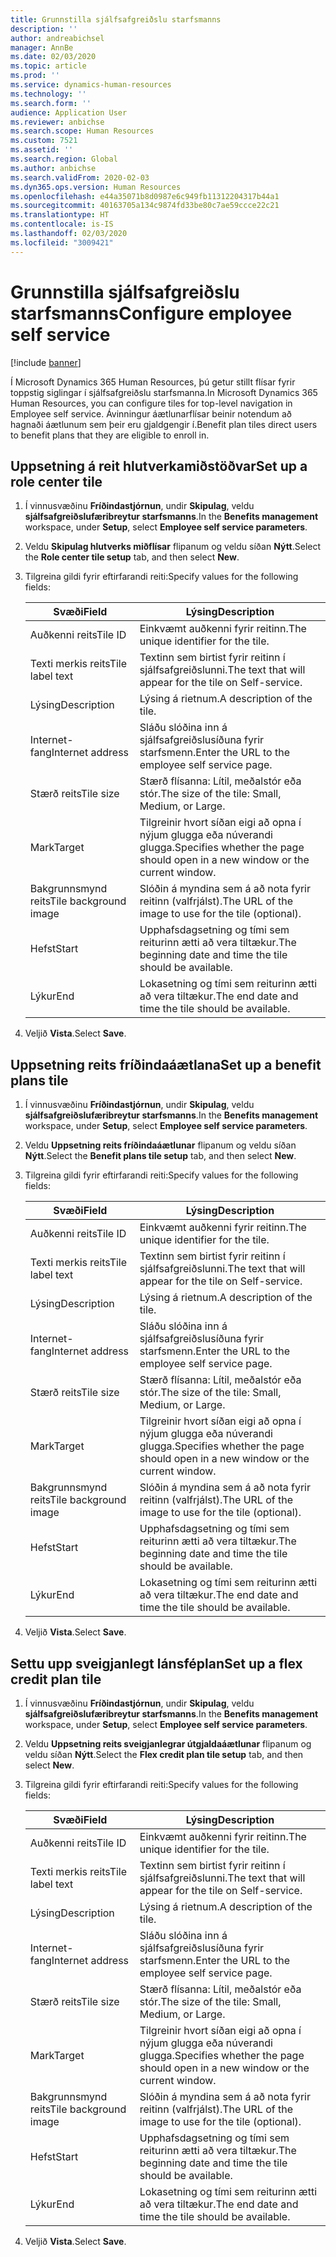 ```yaml
---
title: Grunnstilla sjálfsafgreiðslu starfsmanns
description: ''
author: andreabichsel
manager: AnnBe
ms.date: 02/03/2020
ms.topic: article
ms.prod: ''
ms.service: dynamics-human-resources
ms.technology: ''
ms.search.form: ''
audience: Application User
ms.reviewer: anbichse
ms.search.scope: Human Resources
ms.custom: 7521
ms.assetid: ''
ms.search.region: Global
ms.author: anbichse
ms.search.validFrom: 2020-02-03
ms.dyn365.ops.version: Human Resources
ms.openlocfilehash: e44a35071b8d0987e6c949fb11312204317b44a1
ms.sourcegitcommit: 40163705a134c9874fd33be80c7ae59ccce22c21
ms.translationtype: HT
ms.contentlocale: is-IS
ms.lasthandoff: 02/03/2020
ms.locfileid: "3009421"
---
```

# <a name="configure-employee-self-service"></a><span data-ttu-id="ee77e-102">Grunnstilla sjálfsafgreiðslu starfsmanns</span><span class="sxs-lookup"><span data-stu-id="ee77e-102">Configure employee self service</span></span>

[!include [banner](includes/preview-feature.md)]

<span data-ttu-id="ee77e-103">Í Microsoft Dynamics 365 Human Resources, þú getur stillt flísar fyrir toppstig siglingar í sjálfsafgreiðslu starfsmanna.</span><span class="sxs-lookup"><span data-stu-id="ee77e-103">In Microsoft Dynamics 365 Human Resources, you can configure tiles for top-level navigation in Employee self service.</span></span> <span data-ttu-id="ee77e-104">Ávinningur áætlunarflísar beinir notendum að hagnaði áætlunum sem þeir eru gjaldgengir í.</span><span class="sxs-lookup"><span data-stu-id="ee77e-104">Benefit plan tiles direct users to benefit plans that they are eligible to enroll in.</span></span>

## <a name="set-up-a-role-center-tile"></a><span data-ttu-id="ee77e-105">Uppsetning á reit hlutverkamiðstöðvar</span><span class="sxs-lookup"><span data-stu-id="ee77e-105">Set up a role center tile</span></span>

1. <span data-ttu-id="ee77e-106">Í vinnusvæðinu **Fríðindastjórnun**, undir **Skipulag**, veldu **sjálfsafgreiðslufæribreytur starfsmanns**.</span><span class="sxs-lookup"><span data-stu-id="ee77e-106">In the **Benefits management** workspace, under **Setup**, select **Employee self service parameters**.</span></span>

2. <span data-ttu-id="ee77e-107">Veldu **Skipulag hlutverks miðflísar** flipanum og veldu síðan **Nýtt**.</span><span class="sxs-lookup"><span data-stu-id="ee77e-107">Select the **Role center tile setup** tab, and then select **New**.</span></span>

3. <span data-ttu-id="ee77e-108">Tilgreina gildi fyrir eftirfarandi reiti:</span><span class="sxs-lookup"><span data-stu-id="ee77e-108">Specify values for the following fields:</span></span>

   | <span data-ttu-id="ee77e-109">Svæði</span><span class="sxs-lookup"><span data-stu-id="ee77e-109">Field</span></span> | <span data-ttu-id="ee77e-110">Lýsing</span><span class="sxs-lookup"><span data-stu-id="ee77e-110">Description</span></span> |
   | --- | --- |
   | <span data-ttu-id="ee77e-111">Auðkenni reits</span><span class="sxs-lookup"><span data-stu-id="ee77e-111">Tile ID</span></span> | <span data-ttu-id="ee77e-112">Einkvæmt auðkenni fyrir reitinn.</span><span class="sxs-lookup"><span data-stu-id="ee77e-112">The unique identifier for the tile.</span></span> |
   | <span data-ttu-id="ee77e-113">Texti merkis reits</span><span class="sxs-lookup"><span data-stu-id="ee77e-113">Tile label text</span></span> | <span data-ttu-id="ee77e-114">Textinn sem birtist fyrir reitinn í sjálfsafgreiðslunni.</span><span class="sxs-lookup"><span data-stu-id="ee77e-114">The text that will appear for the tile on Self-service.</span></span> |
   | <span data-ttu-id="ee77e-115">Lýsing</span><span class="sxs-lookup"><span data-stu-id="ee77e-115">Description</span></span> | <span data-ttu-id="ee77e-116">Lýsing á rietnum.</span><span class="sxs-lookup"><span data-stu-id="ee77e-116">A description of the tile.</span></span> |
   | <span data-ttu-id="ee77e-117">Internet-fang</span><span class="sxs-lookup"><span data-stu-id="ee77e-117">Internet address</span></span> | <span data-ttu-id="ee77e-118">Sláðu slóðina inn á sjálfsafgreiðslusíðuna fyrir starfsmenn.</span><span class="sxs-lookup"><span data-stu-id="ee77e-118">Enter the URL to the employee self service page.</span></span> |
   | <span data-ttu-id="ee77e-119">Stærð reits</span><span class="sxs-lookup"><span data-stu-id="ee77e-119">Tile size</span></span> | <span data-ttu-id="ee77e-120">Stærð flísanna: Lítil, meðalstór eða stór.</span><span class="sxs-lookup"><span data-stu-id="ee77e-120">The size of the tile: Small, Medium, or Large.</span></span> |
   | <span data-ttu-id="ee77e-121">Mark</span><span class="sxs-lookup"><span data-stu-id="ee77e-121">Target</span></span> | <span data-ttu-id="ee77e-122">Tilgreinir hvort síðan eigi að opna í nýjum glugga eða núverandi glugga.</span><span class="sxs-lookup"><span data-stu-id="ee77e-122">Specifies whether the page should open in a new window or the current window.</span></span> |
   | <span data-ttu-id="ee77e-123">Bakgrunnsmynd reits</span><span class="sxs-lookup"><span data-stu-id="ee77e-123">Tile background image</span></span> | <span data-ttu-id="ee77e-124">Slóðin á myndina sem á að nota fyrir reitinn (valfrjálst).</span><span class="sxs-lookup"><span data-stu-id="ee77e-124">The URL of the image to use for the tile (optional).</span></span> |
   | <span data-ttu-id="ee77e-125">Hefst</span><span class="sxs-lookup"><span data-stu-id="ee77e-125">Start</span></span> | <span data-ttu-id="ee77e-126">Upphafsdagsetning og tími sem reiturinn ætti að vera tiltækur.</span><span class="sxs-lookup"><span data-stu-id="ee77e-126">The beginning date and time the tile should be available.</span></span> |
   | <span data-ttu-id="ee77e-127">Lýkur</span><span class="sxs-lookup"><span data-stu-id="ee77e-127">End</span></span> | <span data-ttu-id="ee77e-128">Lokasetning og tími sem reiturinn ætti að vera tiltækur.</span><span class="sxs-lookup"><span data-stu-id="ee77e-128">The end date and time the tile should be available.</span></span> |

4. <span data-ttu-id="ee77e-129">Veljið **Vista**.</span><span class="sxs-lookup"><span data-stu-id="ee77e-129">Select **Save**.</span></span>

## <a name="set-up-a-benefit-plans-tile"></a><span data-ttu-id="ee77e-130">Uppsetning reits fríðindaáætlana</span><span class="sxs-lookup"><span data-stu-id="ee77e-130">Set up a benefit plans tile</span></span>

1. <span data-ttu-id="ee77e-131">Í vinnusvæðinu **Fríðindastjórnun**, undir **Skipulag**, veldu **sjálfsafgreiðslufæribreytur starfsmanns**.</span><span class="sxs-lookup"><span data-stu-id="ee77e-131">In the **Benefits management** workspace, under **Setup**, select **Employee self service parameters**.</span></span>

2. <span data-ttu-id="ee77e-132">Veldu **Uppsetning reits fríðindaáætlunar** flipanum og veldu síðan **Nýtt**.</span><span class="sxs-lookup"><span data-stu-id="ee77e-132">Select the **Benefit plans tile setup** tab, and then select **New**.</span></span>

3. <span data-ttu-id="ee77e-133">Tilgreina gildi fyrir eftirfarandi reiti:</span><span class="sxs-lookup"><span data-stu-id="ee77e-133">Specify values for the following fields:</span></span>

   | <span data-ttu-id="ee77e-134">Svæði</span><span class="sxs-lookup"><span data-stu-id="ee77e-134">Field</span></span> | <span data-ttu-id="ee77e-135">Lýsing</span><span class="sxs-lookup"><span data-stu-id="ee77e-135">Description</span></span> |
   | --- | --- |
   | <span data-ttu-id="ee77e-136">Auðkenni reits</span><span class="sxs-lookup"><span data-stu-id="ee77e-136">Tile ID</span></span> | <span data-ttu-id="ee77e-137">Einkvæmt auðkenni fyrir reitinn.</span><span class="sxs-lookup"><span data-stu-id="ee77e-137">The unique identifier for the tile.</span></span> |
   | <span data-ttu-id="ee77e-138">Texti merkis reits</span><span class="sxs-lookup"><span data-stu-id="ee77e-138">Tile label text</span></span> | <span data-ttu-id="ee77e-139">Textinn sem birtist fyrir reitinn í sjálfsafgreiðslunni.</span><span class="sxs-lookup"><span data-stu-id="ee77e-139">The text that will appear for the tile on Self-service.</span></span> |
   | <span data-ttu-id="ee77e-140">Lýsing</span><span class="sxs-lookup"><span data-stu-id="ee77e-140">Description</span></span> | <span data-ttu-id="ee77e-141">Lýsing á rietnum.</span><span class="sxs-lookup"><span data-stu-id="ee77e-141">A description of the tile.</span></span> |
   | <span data-ttu-id="ee77e-142">Internet-fang</span><span class="sxs-lookup"><span data-stu-id="ee77e-142">Internet address</span></span> | <span data-ttu-id="ee77e-143">Sláðu slóðina inn á sjálfsafgreiðslusíðuna fyrir starfsmenn.</span><span class="sxs-lookup"><span data-stu-id="ee77e-143">Enter the URL to the employee self service page.</span></span> |
   | <span data-ttu-id="ee77e-144">Stærð reits</span><span class="sxs-lookup"><span data-stu-id="ee77e-144">Tile size</span></span> | <span data-ttu-id="ee77e-145">Stærð flísanna: Lítil, meðalstór eða stór.</span><span class="sxs-lookup"><span data-stu-id="ee77e-145">The size of the tile: Small, Medium, or Large.</span></span> |
   | <span data-ttu-id="ee77e-146">Mark</span><span class="sxs-lookup"><span data-stu-id="ee77e-146">Target</span></span> | <span data-ttu-id="ee77e-147">Tilgreinir hvort síðan eigi að opna í nýjum glugga eða núverandi glugga.</span><span class="sxs-lookup"><span data-stu-id="ee77e-147">Specifies whether the page should open in a new window or the current window.</span></span> |
   | <span data-ttu-id="ee77e-148">Bakgrunnsmynd reits</span><span class="sxs-lookup"><span data-stu-id="ee77e-148">Tile background image</span></span> | <span data-ttu-id="ee77e-149">Slóðin á myndina sem á að nota fyrir reitinn (valfrjálst).</span><span class="sxs-lookup"><span data-stu-id="ee77e-149">The URL of the image to use for the tile (optional).</span></span> |
   | <span data-ttu-id="ee77e-150">Hefst</span><span class="sxs-lookup"><span data-stu-id="ee77e-150">Start</span></span> | <span data-ttu-id="ee77e-151">Upphafsdagsetning og tími sem reiturinn ætti að vera tiltækur.</span><span class="sxs-lookup"><span data-stu-id="ee77e-151">The beginning date and time the tile should be available.</span></span> |
   | <span data-ttu-id="ee77e-152">Lýkur</span><span class="sxs-lookup"><span data-stu-id="ee77e-152">End</span></span> | <span data-ttu-id="ee77e-153">Lokasetning og tími sem reiturinn ætti að vera tiltækur.</span><span class="sxs-lookup"><span data-stu-id="ee77e-153">The end date and time the tile should be available.</span></span> |

4. <span data-ttu-id="ee77e-154">Veljið **Vista**.</span><span class="sxs-lookup"><span data-stu-id="ee77e-154">Select **Save**.</span></span>

## <a name="set-up-a-flex-credit-plan-tile"></a><span data-ttu-id="ee77e-155">Settu upp sveigjanlegt lánsféplan</span><span class="sxs-lookup"><span data-stu-id="ee77e-155">Set up a flex credit plan tile</span></span>

1. <span data-ttu-id="ee77e-156">Í vinnusvæðinu **Fríðindastjórnun**, undir **Skipulag**, veldu **sjálfsafgreiðslufæribreytur starfsmanns**.</span><span class="sxs-lookup"><span data-stu-id="ee77e-156">In the **Benefits management** workspace, under **Setup**, select **Employee self service parameters**.</span></span>

2. <span data-ttu-id="ee77e-157">Veldu **Uppsetning reits sveigjanlegrar útgjaldaáætlunar** flipanum og veldu síðan **Nýtt**.</span><span class="sxs-lookup"><span data-stu-id="ee77e-157">Select the **Flex credit plan tile setup** tab, and then select **New**.</span></span>

3. <span data-ttu-id="ee77e-158">Tilgreina gildi fyrir eftirfarandi reiti:</span><span class="sxs-lookup"><span data-stu-id="ee77e-158">Specify values for the following fields:</span></span>

   | <span data-ttu-id="ee77e-159">Svæði</span><span class="sxs-lookup"><span data-stu-id="ee77e-159">Field</span></span> | <span data-ttu-id="ee77e-160">Lýsing</span><span class="sxs-lookup"><span data-stu-id="ee77e-160">Description</span></span> |
   | --- | --- |
   | <span data-ttu-id="ee77e-161">Auðkenni reits</span><span class="sxs-lookup"><span data-stu-id="ee77e-161">Tile ID</span></span> | <span data-ttu-id="ee77e-162">Einkvæmt auðkenni fyrir reitinn.</span><span class="sxs-lookup"><span data-stu-id="ee77e-162">The unique identifier for the tile.</span></span> |
   | <span data-ttu-id="ee77e-163">Texti merkis reits</span><span class="sxs-lookup"><span data-stu-id="ee77e-163">Tile label text</span></span> | <span data-ttu-id="ee77e-164">Textinn sem birtist fyrir reitinn í sjálfsafgreiðslunni.</span><span class="sxs-lookup"><span data-stu-id="ee77e-164">The text that will appear for the tile on Self-service.</span></span> |
   | <span data-ttu-id="ee77e-165">Lýsing</span><span class="sxs-lookup"><span data-stu-id="ee77e-165">Description</span></span> | <span data-ttu-id="ee77e-166">Lýsing á rietnum.</span><span class="sxs-lookup"><span data-stu-id="ee77e-166">A description of the tile.</span></span> |
   | <span data-ttu-id="ee77e-167">Internet-fang</span><span class="sxs-lookup"><span data-stu-id="ee77e-167">Internet address</span></span> | <span data-ttu-id="ee77e-168">Sláðu slóðina inn á sjálfsafgreiðslusíðuna fyrir starfsmenn.</span><span class="sxs-lookup"><span data-stu-id="ee77e-168">Enter the URL to the employee self service page.</span></span> |
   | <span data-ttu-id="ee77e-169">Stærð reits</span><span class="sxs-lookup"><span data-stu-id="ee77e-169">Tile size</span></span> | <span data-ttu-id="ee77e-170">Stærð flísanna: Lítil, meðalstór eða stór.</span><span class="sxs-lookup"><span data-stu-id="ee77e-170">The size of the tile: Small, Medium, or Large.</span></span> |
   | <span data-ttu-id="ee77e-171">Mark</span><span class="sxs-lookup"><span data-stu-id="ee77e-171">Target</span></span> | <span data-ttu-id="ee77e-172">Tilgreinir hvort síðan eigi að opna í nýjum glugga eða núverandi glugga.</span><span class="sxs-lookup"><span data-stu-id="ee77e-172">Specifies whether the page should open in a new window or the current window.</span></span> |
   | <span data-ttu-id="ee77e-173">Bakgrunnsmynd reits</span><span class="sxs-lookup"><span data-stu-id="ee77e-173">Tile background image</span></span> | <span data-ttu-id="ee77e-174">Slóðin á myndina sem á að nota fyrir reitinn (valfrjálst).</span><span class="sxs-lookup"><span data-stu-id="ee77e-174">The URL of the image to use for the tile (optional).</span></span> |
   | <span data-ttu-id="ee77e-175">Hefst</span><span class="sxs-lookup"><span data-stu-id="ee77e-175">Start</span></span> | <span data-ttu-id="ee77e-176">Upphafsdagsetning og tími sem reiturinn ætti að vera tiltækur.</span><span class="sxs-lookup"><span data-stu-id="ee77e-176">The beginning date and time the tile should be available.</span></span> |
   | <span data-ttu-id="ee77e-177">Lýkur</span><span class="sxs-lookup"><span data-stu-id="ee77e-177">End</span></span> | <span data-ttu-id="ee77e-178">Lokasetning og tími sem reiturinn ætti að vera tiltækur.</span><span class="sxs-lookup"><span data-stu-id="ee77e-178">The end date and time the tile should be available.</span></span> |

4. <span data-ttu-id="ee77e-179">Veljið **Vista**.</span><span class="sxs-lookup"><span data-stu-id="ee77e-179">Select **Save**.</span></span>

